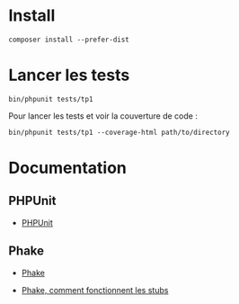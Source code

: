 Install
=======

    composer install --prefer-dist


Lancer les tests
================

    bin/phpunit tests/tp1

Pour lancer les tests et voir la couverture de code :

    bin/phpunit tests/tp1 --coverage-html path/to/directory

Documentation
=============

PHPUnit
-------

* [PHPUnit](https://phpunit.de/manual/current/en/index.html)

Phake
-----

* [Phake](http://phake.readthedocs.org/en/2.1)

* [Phake, comment fonctionnent les stubs](http://phake.readthedocs.org/en/2.1/method-stubbing.html#how-phake-when-works)

